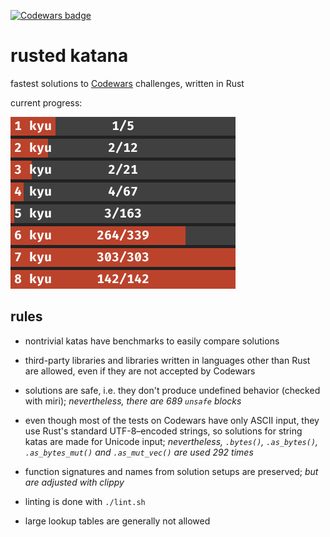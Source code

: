 [![Codewars badge](https://www.codewars.com/users/lincot/badges/large)](https://www.codewars.com/users/lincot)

# rusted katana

fastest solutions to [Codewars](https://www.codewars.com/r/HLmVMg) challenges,
written in Rust

current progress:

![progress bars showing how many katas have been solved](progress-bars.png)

## rules

- nontrivial katas have benchmarks to easily compare solutions

- third-party libraries and libraries written in languages other than Rust
are allowed, even if they are not accepted by Codewars

- solutions are safe, i.e. they don't produce undefined behavior
(checked with miri); *nevertheless, there are 689 `unsafe` blocks*

- even though most of the tests on Codewars have only ASCII input,
they use Rust's standard UTF-8–encoded strings,
so solutions for string katas are made for Unicode input;
*nevertheless,
`.bytes()`, `.as_bytes()`, `.as_bytes_mut()` and `.as_mut_vec()` are used 292 times*

- function signatures and names from solution setups are preserved;
*but are adjusted with clippy*

- linting is done with `./lint.sh`

- large lookup tables are generally not allowed
